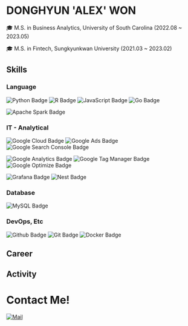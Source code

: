 <h1> DONGHYUN 'ALEX' WON  </h1>
🎓 M.S. in Business Analytics, University of South Carolina (2022.08 ~ 2023.05)

🎓 M.S. in Fintech, Sungkyunkwan University (2021.03 ~ 2023.02)


## Skills

### Language
![Python Badge](https://img.shields.io/badge/Python-235A97?style=flat-square&logo=Python&logoColor=white)
![R Badge](https://img.shields.io/badge/R-276DC3?style=flat-square&logo=R&logoColor=white)
![JavaScript Badge](https://img.shields.io/badge/JavaScript-F7DF1E?style=flat-square&logo=JavaScript&logoColor=white)
![Go Badge](https://img.shields.io/badge/Go-00ADD8?style=flat-square&logo=Go&logoColor=white)

![Apache Spark Badge](https://img.shields.io/badge/Apache%20Spark-E25A1C?style=flat-square&logo=Apache%20Spark&logoColor=white)


### IT - Analytical
![Google Cloud Badge](https://img.shields.io/badge/Google%20Cloud-4285F4?style=flat-square&logo=Google%20Cloud&logoColor=white)
![Google Ads Badge](https://img.shields.io/badge/Google%20Ads-458CF5?style=flat-square&logo=Google%20Ads&logoColor=white)
![Google Search Console Badge](https://img.shields.io/badge/Google%20Search%20Console-4285F4?style=flat-square&logo=Google%20Search%20Console&logoColor=white)

![Google Analytics Badge](https://img.shields.io/badge/Google%20Analytics-E37400?style=flat-square&logo=Google%20Analytics&logoColor=white)
![Google Tag Manager
 Badge](https://img.shields.io/badge/Google%20Tag%20Manager-246FDB?style=flat-square&logo=Google%20Tag%20Manager&logoColor=white)
![Google Optimize Badge](https://img.shields.io/badge/Google%20Optimize-B366F6?style=flat-square&logo=Google%20Optimize&logoColor=white)
  
![Grafana Badge](https://img.shields.io/badge/Grafana-F46800?style=flat-square&logo=Grafana&logoColor=white)
![Nest Badge](https://img.shields.io/badge/Nest.Js-cc0000?style=flat-square&logo=NestJs&logoColor=white)

### Database
![MySQL Badge](https://img.shields.io/badge/MySQL-4479a1?style=flat-square&logo=Mysql&logoColor=white)

### DevOps, Etc
![Github Badge](https://img.shields.io/badge/Github-000000?style=flat-square&logo=Github&logoColor=white)
![Git Badge](https://img.shields.io/badge/Git-dd2c00?style=flat-square&logo=Git&logoColor=white)
![Docker Badge](https://img.shields.io/badge/Docker-2496ed?style=flat-square&logo=Docker&logoColor=white)

## Career


## Activity

 # Contact Me!
[![Mail](https://img.shields.io/badge/Gmail-d14836?style=flat-square&logo=Gmail&logoColor=white&link=mailto:dhalexwon@gmail.com)](mailto:dhalexwon@gmail.com)

</div>
